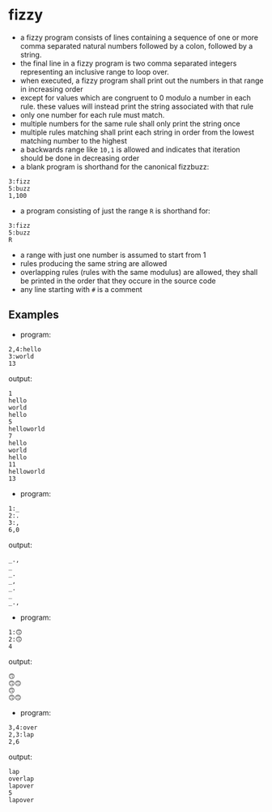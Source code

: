 # fizzy
- a fizzy program consists of lines containing a sequence of one or more comma separated natural numbers followed by a colon, followed by a string.
- the final line in a fizzy program is two comma separated integers representing an inclusive range to loop over.
- when executed, a fizzy program shall print out the numbers in that range in increasing order
- except for values which are congruent to 0 modulo a number in each rule. these values will instead print the string associated with that rule
- only one number for each rule must match.
- multiple numbers for the same rule shall only print the string once
- multiple rules matching shall print each string in order from the lowest matching number to the highest
- a backwards range like `10,1` is allowed and indicates that iteration should be done in decreasing order
- a blank program is shorthand for the canonical fizzbuzz:
```
3:fizz
5:buzz
1,100
```

- a program consisting of just the range `R` is shorthand for:
```
3:fizz
5:buzz
R
```

- a range with just one number is assumed to start from 1
- rules producing the same string are allowed
- overlapping rules (rules with the same modulus) are allowed, they shall be printed in the order that they occure in the source code
- any line starting with `#` is a comment

## Examples
- program:
```
2,4:hello
3:world
13
```
output:
```
1
hello
world
hello
5
helloworld
7
hello
world
hello
11
helloworld
13
```

- program:
```
1:_
2:.
3:,
6,0
```
output:
```
_.,
_
_.
_,
_.
_
_.,
```

- program:
```
1:🙃
2:🙃
4
```
output:
```
🙃
🙃🙃
🙃
🙃🙃
```

- program:
```
3,4:over
2,3:lap
2,6
```
output:
```
lap
overlap
lapover
5
lapover
```
